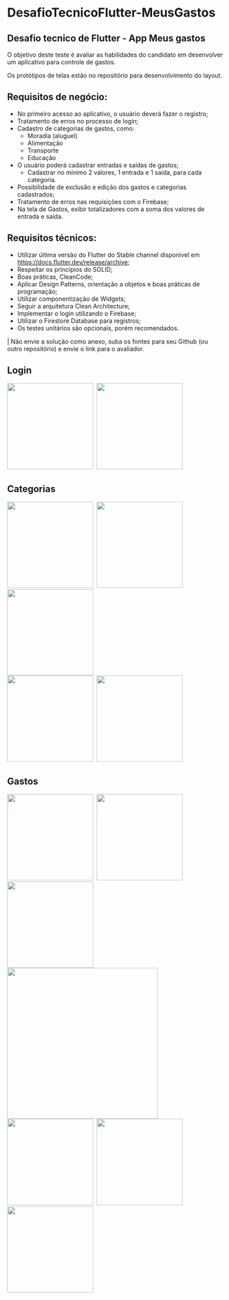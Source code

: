 # DesafioTecnicoFlutter-MeusGastos

## Desafio tecnico de Flutter - App Meus gastos

O objetivo deste teste é avaliar as habilidades do candidato em desenvolver um aplicativo para
controle de gastos.

Os protótipos de telas estão no repositório para desenvolvimento do layout.

## **Requisitos de negócio:**

- No primeiro acesso ao aplicativo, o usuário deverá fazer o registro;
- Tratamento de erros no processo de login;
- Cadastro de categorias de gastos, como:
    - Moradia (aluguel)
    - Alimentação
    - Transporte
    - Educação
- O usuário poderá cadastrar entradas e saídas de gastos;
    - Cadastrar no mínimo 2 valores, 1 entrada e 1 saída, para cada categoria.
- Possibilidade de exclusão e edição dos gastos e categorias cadastrados;
- Tratamento de erros nas requisições com o Firebase;
- Na tela de Gastos, exibir totalizadores com a soma dos valores de entrada e saída.

## **Requisitos técnicos:**

- Utilizar última versão do Flutter do Stable channel disponível
  em https://docs.flutter.dev/release/archive;
- Respeitar os princípios do SOLID;
- Boas práticas, CleanCode;
- Aplicar Design Patterns, orientação a objetos e boas práticas de programação;
- Utilizar componentização de Widgets;
- Seguir a arquitetura Clean Architecture;
- Implementar o login utilizando o Firebase;
- Utilizar o Firestore Database para registros;
- Os testes unitários são opcionais, porém recomendados.

| Não envie a solução como anexo, suba os fontes para seu Github (ou outro repositório) e envie o
link para o avaliador.

## Login

<kbd>
  <img src="docs/Login/1-Logar.png" width="200"/>
  <img src="docs/Login/2-Registrar.png" width="200"/>
</kbd>

## Categorias

<kbd>
  <img src="docs/Categorias/1-Categorias-Vazio.png" width="200"/>
  <img src="docs/Categorias/2-Categorias-Loading.png" width="200"/>
  <img src="docs/Categorias/3-Categorias.png" width="200"/>
  <br>
  <img src="docs/Categorias/4-Adicionar.png" width="200"/>
  <img src="docs/Categorias/5-Editar.png" width="200"/>
</kbd>

## Gastos

<kbd>
  <img src="docs/Gastos/1-MeusGastos-Vazio.png" width="200"/>
  <img src="docs/Gastos/2-MeusGastos-Loading.png" width="200"/>
  <img src="docs/Gastos/3-Gastos.png" width="200"/>
  <br>
  <img src="docs/Gastos/4-Lancamentos-ElementosdeTela.png" width="350"/>
  <br>
  <img src="docs/Gastos/5-AdicionarLancamento.png" width="200"/>
  <img src="docs/Gastos/6-EditarLancamento.png" width="200"/>
  <img src="docs/Gastos/7-ExemplodePicker.png" width="200"/>
</kbd>
